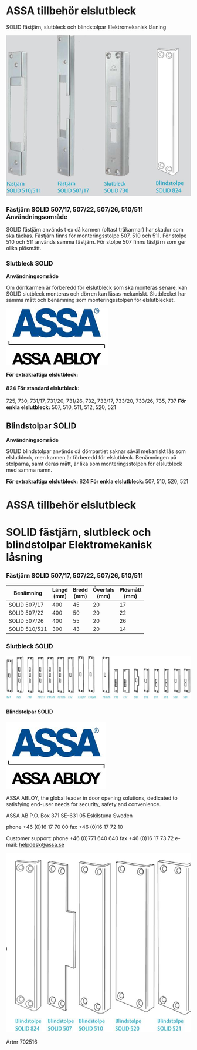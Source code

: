 # ASSA tillbehör elslutbleck

SOLID fästjärn, slutbleck och blindstolpar Elektromekanisk låsning

![](_page_0_Picture_2.jpeg)

### **Fästjärn SOLID 507/17, 507/22, 507/26, 510/511 Användningsområde**

SOLID fästjärn används t ex då karmen (oftast träkarmar) har skador som ska täckas. Fästjärn finns för monteringsstolpe 507, 510 och 511. För stolpe 510 och 511 används samma fästjärn. För stolpe 507 finns fästjärn som ger olika plösmått.

### **Slutbleck SOLID**

**Användningsområde**

Om dörrkarmen är förberedd för elslutbleck som ska monteras senare, kan SOLID slutbleck monteras och dörren kan låsas mekaniskt. Slutblecket har samma mått och benämning som monteringsstolpen för elslutblecket.

![](_page_0_Picture_8.jpeg)

**För extrakraftiga elslutbleck:**

#### 824 **För standard elslutbleck:**

725, 730, 731/17, 731/20, 731/26, 732, 733/17, 733/20, 733/26, 735, 737 **För enkla elslutbleck:** 507, 510, 511, 512, 520, 521

## **Blindstolpar SOLID**

**Användningsområde**

SOLID blindstolpar används då dörrpartiet saknar såväl mekaniskt lås som elslutbleck, men karmen är förberedd för elslutbleck. Benämningen på stolparna, samt deras mått, är lika som monteringsstolpen för elslutbleck med samma namn.

**För extrakraftiga elslutbleck:** 824 **För enkla elslutbleck:** 507, 510, 520, 521

# ASSA tillbehör elslutbleck

# SOLID fästjärn, slutbleck och blindstolpar Elektromekanisk låsning

### **Fästjärn SOLID 507/17, 507/22, 507/26, 510/511**

| Benämning     | Längd<br>(mm) | Bredd<br>(mm) | Överfals<br>(mm) | Plösmått<br>(mm) |
|---------------|---------------|---------------|------------------|------------------|
| SOLID 507/17  | 400           | 45            | 20               | 17               |
| SOLID 507/22  | 400           | 50            | 20               | 22               |
| SOLID 507/26  | 400           | 55            | 20               | 26               |
| SOLID 510/511 | 300           | 43            | 20               | 14               |

### **Slutbleck SOLID**

![](_page_1_Figure_5.jpeg)

#### **Blindstolpar SOLID**

![](_page_1_Picture_7.jpeg)

ASSA ABLOY, the global leader in door opening solutions, dedicated to satisfying end-user needs for security, safety and convenience.

ASSA AB P.O. Box 371 SE-631 05 Eskilstuna Sweden

phone +46 (0)16 17 70 00 fax +46 (0)16 17 72 10

Customer support: phone +46 (0)771 640 640 fax +46 (0)16 17 73 72 e-mail: helpdesk@assa.se

![](_page_1_Picture_12.jpeg)

Artnr 702516